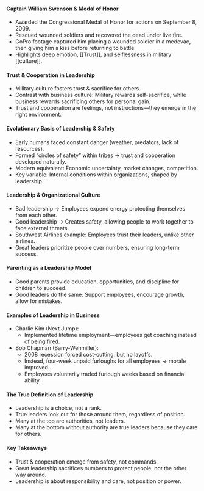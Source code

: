 #### Captain William Swenson & Medal of Honor

- Awarded the Congressional Medal of Honor for actions on September 8, 2009.
- Rescued wounded soldiers and recovered the dead under live fire.
- GoPro footage captured him placing a wounded soldier in a medevac, then giving him a kiss before returning to battle.
- Highlights deep emotion, [[Trust]], and selflessness in military [[culture]].

#### Trust & Cooperation in Leadership

- Military culture fosters trust & sacrifice for others.
- Contrast with business culture: Military rewards self-sacrifice, while business rewards sacrificing others for personal gain.
- Trust and cooperation are feelings, not instructions—they emerge in the right environment.

#### Evolutionary Basis of Leadership & Safety

- Early humans faced constant danger (weather, predators, lack of resources).
- Formed “circles of safety” within tribes → trust and cooperation developed naturally.
- Modern equivalent: Economic uncertainty, market changes, competition.
- Key variable: Internal conditions within organizations, shaped by leadership.

#### Leadership & Organizational Culture

- Bad leadership → Employees expend energy protecting themselves from each other.
- Good leadership → Creates safety, allowing people to work together to face external threats.
- Southwest Airlines example: Employees trust their leaders, unlike other airlines.
- Great leaders prioritize people over numbers, ensuring long-term success.

#### Parenting as a Leadership Model

- Good parents provide education, opportunities, and discipline for children to succeed.
- Good leaders do the same: Support employees, encourage growth, allow for mistakes.

#### Examples of Leadership in Business

- Charlie Kim (Next Jump):
    - Implemented lifetime employment—employees get coaching instead of being fired.
- Bob Chapman (Barry-Wehmiller):
    - 2008 recession forced cost-cutting, but no layoffs.
    - Instead, four-week unpaid furloughs for all employees → morale improved.
    - Employees voluntarily traded furlough weeks based on financial ability.

#### The True Definition of Leadership

- Leadership is a choice, not a rank.
- True leaders look out for those around them, regardless of position.
- Many at the top are authorities, not leaders.
- Many at the bottom without authority are true leaders because they care for others.

#### Key Takeaways

- Trust & cooperation emerge from safety, not commands.
- Great leadership sacrifices numbers to protect people, not the other way around.
- Leadership is about responsibility and care, not position or power.
